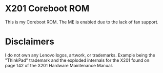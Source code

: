 # X201 Coreboot ROM

This is my Coreboot ROM. The ME is enabled due to the lack of fan support.

# Disclaimers

I do not own any Lenovo logos, artwork, or trademarks. Example being the "ThinkPad" trademark and the exploded internals for the X201 found on page 142 of the X201 Hardware Maintenance Manual.

